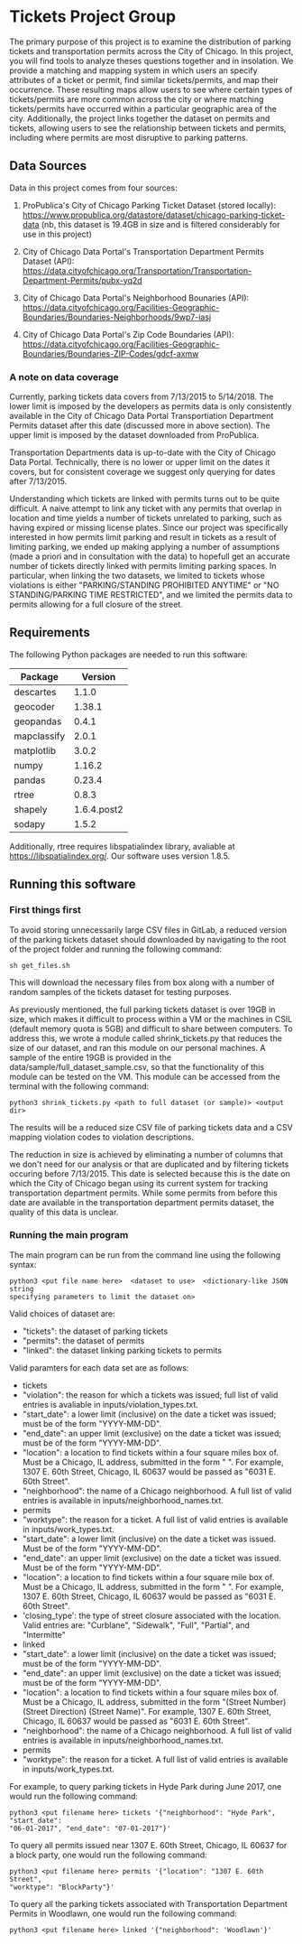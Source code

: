 # Tickets Project Group

The primary purpose of this project is to examine the distribution of parking
tickets and transportation permits across the City of Chicago. In this project,
you will find tools to analyze theses questions together and in insolation. We
provide a matching and mapping system in which users an specify attributes of a
ticket or permit, find similar tickets/permits, and map their occurrence. These
resulting maps allow users to see where certain types of tickets/permits are
more common across the city or where matching tickets/permits have occurred
within a particular geographic area of the city. Additionally, the project links
together the dataset on permits and tickets, allowing users to see the
relationship between tickets and permits, including where permits are most
disruptive to parking patterns.

## Data Sources
Data in this project comes from four sources:
1. ProPublica's City of Chicago Parking Ticket Dataset (stored locally): 
https://www.propublica.org/datastore/dataset/chicago-parking-ticket-data
(nb, this dataset is 19.4GB in size and is filtered considerably for use in
this project)

2. City of Chicago Data Portal's Transportation Department Permits Dataset (API):
https://data.cityofchicago.org/Transportation/Transportation-Department-Permits/pubx-yq2d

3. City of Chicago Data Portal's Neighborhood Bounaries (API):
https://data.cityofchicago.org/Facilities-Geographic-Boundaries/Boundaries-Neighborhoods/9wp7-iasj

4. City of Chicago Data Portal's Zip Code Boundaries (API): 
https://data.cityofchicago.org/Facilities-Geographic-Boundaries/Boundaries-ZIP-Codes/gdcf-axmw

### A note on data coverage
Currently, parking tickets data covers from 7/13/2015 to 5/14/2018. The lower
limit is imposed by the developers as permits data is only consistently
available in the City of Chicago Data Portal Transportiation Department Permits
dataset after this date (discussed more in above section). The upper limit is
imposed by the dataset downloaded from ProPublica.

Transportation Departments data is up-to-date with the City of Chicago Data
Portal. Technically, there is no lower or upper limit on the dates it covers,
but for consistent coverage we suggest only querying for dates after
7/13/2015.

Understanding which tickets are linked with permits turns out to be quite
difficult. A naive attempt to link any ticket with any permits that overlap
in location and time yields a number of tickets unrelated to parking, such as
having expired or missing license plates. Since our project was specifically
interested in how permits limit parking and result in tickets as a result of
limiting parking, we ended up making applying a number of assumptions (made
a priori and in consultation with the data) to hopefull get an accurate number
of tickets directly linked with permits limiting parking spaces. In particular,
when linking the two datasets, we limited to tickets whose violations is either
"PARKING/STANDING PROHIBITED ANYTIME" or "NO STANDING/PARKING TIME RESTRICTED",
and we limited the permits data to permits allowing for a full closure of the
street.

## Requirements
The following Python packages are needed to run this software:

| Package | Version |
|  ---- |  ---- |
| descartes | 1.1.0 |
| geocoder | 1.38.1 |
| geopandas | 0.4.1 |
| mapclassify | 2.0.1 |
| matplotlib | 3.0.2 |
| numpy | 1.16.2 |
| pandas | 0.23.4 |
| rtree | 0.8.3 |
| shapely | 1.6.4.post2 |
| sodapy | 1.5.2 |


Additionally, rtree requires libspatialindex library, avaliable at 
https://libspatialindex.org/. Our software uses version 1.8.5.

## Running this software

### First things first
To avoid storing unnecessarily large CSV files in GitLab, a reduced version of
the parking tickets dataset should downloaded by navigating to the root of the
project folder and running the following command:
```
sh get_files.sh
```
This will download the necessary files from box along with a number of random
samples of the tickets dataset for testing purposes. 

As previously mentioned, the full parking tickets dataset is over 19GB in size,
which makes it difficult to process within a VM or the machines in CSIL (default
memory quota is 5GB) and difficult to share between computers. To address this,
we wrote a module called shrink_tickets.py that reduces the size of our dataset,
and ran this module on our personal machines. A sample of the entire 19GB
is provided in the data/sample/full_dataset_sample.csv, so that the 
functionality of this module can be tested on the VM. This module can be
accessed from the terminal with the following command:
```
python3 shrink_tickets.py <path to full dataset (or sample)> <output dir>
```
The results will be a reduced size CSV file of parking tickets data and a CSV
mapping violation codes to violation descriptions.

The reduction in size is achieved by eliminating a number of columns that we
don't need for our analysis or that are duplicated and by filtering tickets
occuring before 7/13/2015. This date is selected because this is the date on
which the City of Chicago began using its current system for tracking
transportation department permits. While some permits from before this date are
available in the transportation department permits dataset, the quality of this
data is unclear.

### Running the main program
The main program can be run from the command line using the following syntax:
```
python3 <put file name here>  <dataset to use>  <dictionary-like JSON string
specifying parameters to limit the dataset on>
```

Valid choices of dataset are:
- "tickets": the dataset of parking tickets
- "permits": the dataset of permits
- "linked": the dataset linking parking tickets to permits

Valid paramters for each data set are as follows:
- tickets
 - "violation": the reason for which a tickets was issued;  full list of valid
 entries is avaliable in inputs/violation_types.txt.
 - "start_date": a lower limit (inclusive) on the date a ticket was issued; must
 be of the form "YYYY-MM-DD".
 - "end_date": an upper limit (exclusive) on the date a ticket was issued; must
 be of the form "YYYY-MM-DD".
 - "location": a location to find tickets within a four square miles box of. 
 Must be a Chicago, IL address, submitted in the form "<Street Number>
<Street Direction> <Street Name>". For example, 1307 E. 60th Street,
Chicago, IL 60637 would be passed as "6031 E. 60th Street".
 - "neighborhood": the name of a Chicago neighborhood. A full list of valid
 entries is available in inputs/neighborhood_names.txt.
- permits
 - "worktype": the reason for a ticket. A full list of valid entries is
 available in inputs/work_types.txt.
 - "start_date": a lower limit (inclusive) on the date a ticket was issued. Must
 be of the form "YYYY-MM-DD".
 - "end_date": an upper limit (exclusive) on the date a ticket was issued. Must
 be of the form "YYYY-MM-DD".
 - "location": a location to find tickets within a four square mile box of. Must
 be a Chicago, IL address, submitted in the form "<Street Number> <Street
 	Direction> <Street Name>". For example, 1307 E. 60th Street, Chicago, IL
 	60637 would be passed as "6031 E. 60th Street".
 - 'closing_type': the type of street closure associated with the location.
 Valid entries are: "Curblane", "Sidewalk", "Full", "Partial", and "Intermitte"
- linked
 - "start_date": a lower limit (inclusive) on the date a ticket was issued; must
 be of the form "YYYY-MM-DD".
 - "end_date": an upper limit (exclusive) on the date a ticket was issued; must
 be of the form "YYYY-MM-DD".
 - "location": a location to find tickets within a four square miles box of. 
 Must be a Chicago, IL address, submitted in the form "(Street Number)
(Street Direction) (Street Name)". For example, 1307 E. 60th Street,
Chicago, IL 60637 would be passed as "6031 E. 60th Street".
 - "neighborhood": the name of a Chicago neighborhood. A full list of valid
 entries is available in inputs/neighborhood_names.txt.
- permits
 - "worktype": the reason for a ticket. A full list of valid entries is
 available in inputs/work_types.txt.

For example, to query parking tickets in Hyde Park during June 2017, one would
run the following command:
```
python3 <put filename here> tickets '{"neighborhood": "Hyde Park", "start_date":
"06-01-2017", "end_date": "07-01-2017"}'
```

To query all permits issued near 1307 E. 60th Street, Chicago, IL 60637 for a
block party, one would run the following command:
```
python3 <put filename here> permits '{"location": "1307 E. 60th Street",
"worktype": "BlockParty"}'
```

To query all the parking tickets associated with Transportation Department
Permits in Woodlawn, one would run the following command:
```
python3 <put filename here> linked '{"neighborhood": 'Woodlawn'}'
```